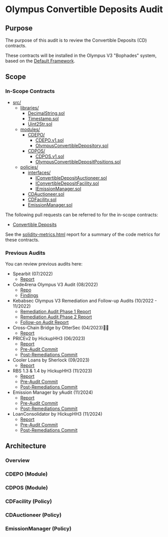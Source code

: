 # Olympus Convertible Deposits Audit

## Purpose

The purpose of this audit is to review the Convertible Deposits (CD) contracts.

These contracts will be installed in the Olympus V3 "Bophades" system, based on the [Default Framework](https://palm-cause-2bd.notion.site/Default-A-Design-Pattern-for-Better-Protocol-Development-7f8ace6d263c4303b108dc5f8c3055b1).

## Scope

### In-Scope Contracts

- [src/](../../src)
    - [libraries/](../../src/libraries)
        - [DecimalString.sol](../../src/libraries/DecimalString.sol)
        - [Timestamp.sol](../../src/libraries/Timestamp.sol)
        - [Uint2Str.sol](../../src/libraries/Uint2Str.sol)
    - [modules/](../../src/modules)
        - [CDEPO/](../../src/modules/CDEPO)
            - [CDEPO.v1.sol](../../src/modules/CDEPO/CDEPO.v1.sol)
            - [OlympusConvertibleDepository.sol](../../src/modules/CDEPO/OlympusConvertibleDepository.sol)
        - [CDPOS/](../../src/modules/CDPOS)
            - [CDPOS.v1.sol](../../src/modules/CDPOS/CDPOS.v1.sol)
            - [OlympusConvertibleDepositPositions.sol](../../src/modules/CDPOS/OlympusConvertibleDepositPositions.sol)
    - [policies/](../../src/policies)
        - [interfaces/](../../src/policies/interfaces)
            - [IConvertibleDepositAuctioneer.sol](../../src/policies/interfaces/IConvertibleDepositAuctioneer.sol)
            - [IConvertibleDepositFacility.sol](../../src/policies/interfaces/IConvertibleDepositFacility.sol)
            - [IEmissionManager.sol](../../src/policies/interfaces/IEmissionManager.sol)
        - [CDAuctioneer.sol](../../src/policies/CDAuctioneer.sol)
        - [CDFacility.sol](../../src/policies/CDFacility.sol)
        - [EmissionManager.sol](../../src/policies/EmissionManager.sol)

The following pull requests can be referred to for the in-scope contracts:

- [Convertible Deposits](https://github.com/OlympusDAO/olympus-v3/pull/29)

See the [solidity-metrics.html](./solidity-metrics.html) report for a summary of the code metrics for these contracts.

### Previous Audits

You can review previous audits here:

- Spearbit (07/2022)
    - [Report](https://storage.googleapis.com/olympusdao-landing-page-reports/audits/2022-08%20Code4rena.pdf)
- Code4rena Olympus V3 Audit (08/2022)
    - [Repo](https://github.com/code-423n4/2022-08-olympus)
    - [Findings](https://github.com/code-423n4/2022-08-olympus-findings)
- Kebabsec Olympus V3 Remediation and Follow-up Audits (10/2022 - 11/2022)
    - [Remediation Audit Phase 1 Report](https://hackmd.io/tJdujc0gSICv06p_9GgeFQ)
    - [Remediation Audit Phase 2 Report](https://hackmd.io/@12og4u7y8i/rk5PeIiEs)
    - [Follow-on Audit Report](https://hackmd.io/@12og4u7y8i/Sk56otcBs)
- Cross-Chain Bridge by OtterSec (04/2023)🙏🏼
    - [Report](https://storage.googleapis.com/olympusdao-landing-page-reports/audits/Olympus-CrossChain-Audit.pdf)
- PRICEv2 by HickupHH3 (06/2023)
    - [Report](https://storage.googleapis.com/olympusdao-landing-page-reports/audits/2023_7_OlympusDAO-final.pdf)
    - [Pre-Audit Commit](https://github.com/OlympusDAO/bophades/tree/17fe660525b2f0d706ca318b53111fbf103949ba)
    - [Post-Remediations Commit](https://github.com/OlympusDAO/bophades/tree/9c10dc188210632b6ce46c7a836484e8e063151f)
- Cooler Loans by Sherlock (09/2023)
    - [Report](https://docs.olympusdao.finance/assets/files/Cooler_Update_Audit_Report-f3f983a8ee8632637790bcc136275aa0.pdf)
- RBS 1.3 & 1.4 by HickupHH3 (11/2023)
    - [Report](https://storage.googleapis.com/olympusdao-landing-page-reports/audits/OlympusDAO%20Nov%202023.pdf)
    - [Pre-Audit Commit](https://github.com/OlympusDAO/bophades/tree/7a0902cf3ced19d41aafa83e96cf235fb3f15921)
    - [Post-Remediations Commit](https://github.com/OlympusDAO/bophades/tree/e61d954cc620254effb014f2d2733e59d828b5b1)
- Emission Manager by yAudit (11/2024)
    - [Report](https://storage.googleapis.com/olympusdao-landing-page-reports/audits/2024_11_EmissionManager_ReserveMigrator.pdf)
    - [Pre-Audit Commit](https://github.com/OlympusDAO/bophades/tree/e367e7977ea58a2fd365296d9c9f620c7cd0512d)
    - [Post-Remediations Commit](https://github.com/OlympusDAO/bophades/tree/3ace544f24adfd3d218ae625b9d1449321f9e184)
- LoanConsolidator by HickupHH3 (11/2024)
    - [Report](https://storage.googleapis.com/olympusdao-landing-page-reports/audits/2024_10_LoanConsolidator_Audit.pdf)
    - [Pre-Audit Commit](https://github.com/OlympusDAO/bophades/tree/95479d5d4a9bb941c60c7a8347709d9fc895b819)
    - [Post-Remediations Commit](https://github.com/OlympusDAO/bophades/tree/d2d5b63dee16a259400628df4cf6ce2d3df02558)

## Architecture

### Overview

### CDEPO (Module)

### CDPOS (Module)

### CDFacility (Policy)

### CDAuctioneer (Policy)

### EmissionManager (Policy)
